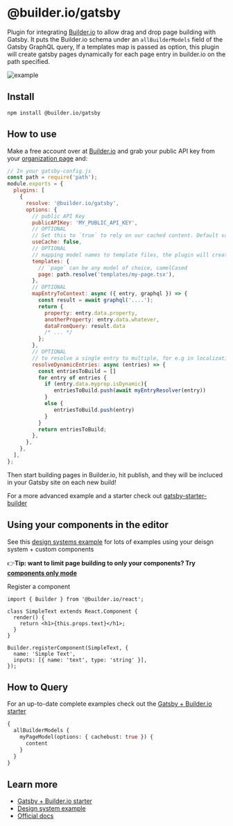 # @builder.io/gatsby

Plugin for integrating [Builder.io](https://www.builder.io) to allow drag and drop page building with Gatsby. It puts the Builder.io schema under an `allBuilderModels` field of the Gatsby GraphQL query, If a templates map is passed as option, this plugin will create gatsby pages dynamically for each page entry in builder.io on the path specified.

<img src="https://imgur.com/PJW3b4S.gif" alt="example" />

## Install

`npm install @builder.io/gatsby`

## How to use

Make a free account over at [Builder.io](https://www.builder.io/) and grab your public API key from your [organization page](https://builder.io/account/organization) and:

```javascript
// In your gatsby-config.js
const path = require('path');
module.exports = {
  plugins: [
    {
      resolve: '@builder.io/gatsby',
      options: {
        // public API Key
        publicAPIKey: 'MY_PUBLIC_API_KEY',
        // OPTIONAL
        // Set this to `true` to rely on our cached content. Default value is `false`, always fetching the newest content from Builder.
        useCache: false,
        // OPTIONAL
        // mapping model names to template files, the plugin will create a page for each entry of the model at its specified url
        templates: {
          // `page` can be any model of choice, camelCased
          page: path.resolve('templates/my-page.tsx'),
        },
        // OPTIONAL
        mapEntryToContext: async ({ entry, graphql }) => {
          const result = await graphql('....');
          return {
            property: entry.data.property,
            anotherProperty: entry.data.whatever,
            dataFromQuery: result.data
            /* ... */
          };
        },
        // OPTIONAL
        // to resolve a single entry to multiple, for e.g in localization
        resolveDynamicEntries: async (entries) => {
          const entriesToBuild = []
          for entry of entries {
            if (entry.data.myprop.isDynamic){
               entriesToBuild.push(await myEntryResolver(entry))
            }
            else {
               entriesToBuild.push(entry)
            }
          }
          return entriesToBuild;
        },
      },
    },
  ],
};
```

Then start building pages in Builder.io, hit publish, and they will be incluced in your Gatsby site on each new build!

For a more advanced example and a starter check out [gatsby-starter-builder](https://github.com/BuilderIO/gatsby-starter-builder)

## Using your components in the editor

See this [design systems example](/examples/react-design-system) for lots of examples using your deisgn system + custom components

👉**Tip: want to limit page building to only your components? Try [components only mode](https://builder.io/c/docs/guides/components-only-mode)**

Register a component

```tsx
import { Builder } from '@builder.io/react';

class SimpleText extends React.Component {
  render() {
    return <h1>{this.props.text}</h1>;
  }
}

Builder.registerComponent(SimpleText, {
  name: 'Simple Text',
  inputs: [{ name: 'text', type: 'string' }],
});
```

## How to Query

For an up-to-date complete examples check out the [Gatsby + Builder.io starter](https://github.com/BuilderIO/gatsby-starter-builder)

```graphql
{
  allBuilderModels {
    myPageModel(options: { cachebust: true }) {
      content
    }
  }
}
```

## Learn more

- [Gatsby + Builder.io starter](https://github.com/BuilderIO/gatsby-starter-builder)
- [Design system example](https://github.com/BuilderIO/builder/tree/main/examples/react-design-system)
- [Official docs](https://www.builder.io/c/docs/getting-started)
